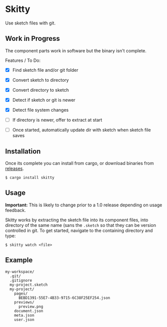 Skitty
======

Use sketch files with git.

Work in Progress
----------------

The component parts work in software but the binary isn't complete.

Features / To Do:
- [x] Find sketch file and/or git folder
- [x] Convert sketch to directory
- [x] Convert directory to sketch
- [x] Detect if sketch or git is newer
- [x] Detect file system changes
- [ ] If directory is newer, offer to extract at start
- [ ] Once started, automatically update dir with sketch when sketch file saves


Installation
------------

Once its complete you can install from cargo, or download binaries from
[releases](https://github.com/Gisleburt/Skitty/releases).

```shell
$ cargo install skitty
```

Usage
-----

**Important:** This is likely to change prior to a 1.0 release depending on usage feedback.

Skitty works by extracting the sketch file into its component files, into directory of the same name
(sans the `.sketch` so that they can be version controlled in git. To get started, navigate to the
containing directory and type:

```shell
$ skitty watch <file>
```

Example
-------

```
my-workspace/
  .git/
  .gitignore
  my-project.sketch
  my-project/
    pages/
      BEBD1391-55E7-4B33-9715-6C38F25EF254.json
    previews/
      preview.png
    document.json
    meta.json
    user.json
```
